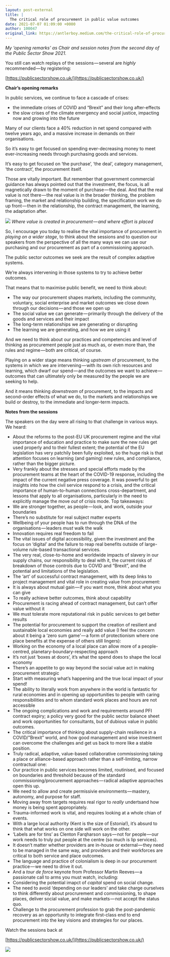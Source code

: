 ```yaml
---
layout: post-external
title: |
  The critical role of procurement in public value outcomes
date: 2021-07-07 01:09:00 +0000
author: 100047
original_link: https://antlerboy.medium.com/the-critical-role-of-procurement-in-public-value-outcomes-2c13f59db27?source=rss-97852f5a56ae------2
---
```


_My ‘opening remarks’ as Chair and session notes from the second day of the Public Sector Show 2021._

You still can watch replays of the sessions — several are _highly_ recommended — by registering:

[https://publicsectorshow.co.uk/](https://publicsectorshow.co.uk/)

**Chair’s opening remarks**

In public services, we continue to face a cascade of crises:

- the immediate crises of COVID and “Brexit” and their long after-effects
- the slow crises of the climate emergency and social justice, impacting now and growing into the future

Many of our clients face a 40% reduction in net spend compared with twelve years ago, and a massive increase in demands on their organisations.

So it’s easy to get focused on spending ever-decreasing money to meet ever-increasing needs through purchasing goods and services.

It’s easy to get focused on ‘the purchase’, ‘the deal’, category management, ‘the contract’, the procurement itself.

Those are vitally important. But remember that government commercial guidance has always pointed out that the investment, the focus, is all magnetically drawn to the moment of purchase — the deal. And that the real value is not there — the real value is in the broader thinking, the problem framing, the market and relationship building, the specification work we do up front — then in the relationship, the contract management, the learning, the adaptation after.

![](https://cdn-images-1.medium.com/max/804/0*_9iZSFS2GeC2k576)
_Where value is created in procurement — and where effort is placed_

So, I encourage you today to realise the vital importance of procurement in _playing on a wider stage_, to think about the sessions and to question our speakers from the perspective of all the many ways we can use our purchasing and our procurement as part of a commissioning approach.

The public sector outcomes we seek are the result of complex adaptive systems.

We’re always intervening in those systems to try to achieve better outcomes.

That means that to maximise public benefit, we need to think about:

- The way our procurement shapes markets, including the community, voluntary, social enterprise and market outcomes we close down through our decisions — and those we open up
- The social value we can generate — primarily through the delivery of the goods and services and their impact
- The long-term relationships we are generating or disrupting
- The learning we are generating, and how we are using it

And we need to think about our practices and competencies and level of thinking as procurement people just as much as, or even more than, the rules and regime — both are critical, of course.

Playing on a wider stage means thinking _upstream_ of procurement, to the systems in which we are intervening — with its own rich resources and learning, which dwarf our spend — and the outcomes we want to achieve — outcomes that can ultimately only be measured by the people we are seeking to help.

And it means thinking _downstream_ of procurement, to the impacts and second-order effects of what we do, to the markets and relationships we build or destroy, to the immediate and longer-term impacts.

**Notes from the sessions**

The speakers on the day were all rising to that challenge in various ways. We heard:

- About the reforms to the post-EU UK procurement regime and the vital importance of education and practice to make sure the new rules get used properly and to their fullest extent; the potential of the EU legislation has very patchily been fully exploited, so the huge risk is that attention focuses on learning (and gaming) new rules, and compliance, rather than the bigger picture.
- Very frankly about the stresses and special efforts made by the procurement teams at the heart of the COVID-19 response, including the impact of the current negative press coverage. It was powerful to get insights into how the civil service respond to a crisis, and the critical importance of human-to-human connections cross-department, and lessons that apply to all organisations, particularly in the need to explicitly manage the move _out_ of crisis mode. Top takeaways:
- We are stronger together, as people — look, and work, outside your boundaries
- There’s no substitute for real subject matter experts
- Wellbeing of your people has to run through the DNA of the organisations — leaders _must_ walk the walk
- Innovation requires real freedom to fail
- The vital issues of digital accessibility, given the investment and the focus on ‘digital’ and the failure to reap real benefits outside of large-volume rule-based transactional services.
- The very real, close-to-home and worldwide impacts of slavery in our supply chains, our responsibility to deal with it, the current risks of breakdown of those controls due to COVID and “Brexit”, and the potential and limitations of the legislation.
- The ‘art’ of successful contract management, with its deep links to project management and vital role in creating value from procurement:
- It is always about mutual gain — if you want more, think about what you can give
- To really achieve better outcomes, think about capability
- Procurement is racing ahead of contract management, but can’t offer value without it
- We must tolerate more reputational risk in public services to get better results
- The potential for procurement to support the creation of resilient and sustainable local economies and really add value (I feel the concern about it being a ‘zero sum game’ — a form of protectionism where one place benefits at the expense of others still lingers):
- Working on the economy of a local place can allow more of a people-centred, planetary-boundary-respecting approach
- It’s not just ‘boxes at doors’, it’s what the spend does to shape the local economy
- There’s an appetite to go way beyond the social value act in making procurement strategic
- Start with measuring what’s happening and the true local impact of your spend!
- The ability to literally work from anywhere in the world is fantastic for rural economies and in opening up opportunities to people with caring responsibilities and to whom standard work places and hours are not accessible
- The ongoing complications and work and requirements around PFI contract expiry; a policy very good for the public sector balance sheet and work opportunities for consultants, but of dubious value in public outcomes.
- The critical importance of thinking about supply-chain resilience in a COVID/”Brexit” world, and how good management and wise investment can overcome the challenges and get us back to more like a stable position.
- Truly radical, adaptive, value-based collaborative commissioning taking a place or alliance-based approach rather than a self-limiting, narrow contractual one:
- Our practice in public services becomes limited, routinised, and focused on boundaries and threshold because of the standard commissioning/procurement approaches — radical adaptive approaches open this up.
- We need to allow and create permissivie environments — mastery, autonomy, and purpose for staff.
- Moving away from targets requires real rigor to _really_ undertsand how money is being spent appropriately.
- Trauma-informed work is vital, and requires looking at a whole chian of events.
- With a large local authority (Kent is the size of Estonia!), it’s absurd to think that what works on one side will work on the other.
- ‘Labels are for tins’ as Clenton Farqharson says — not for people — our work needs to truly put people at the centre (so much is lip services).
- It doesn’t matter whether providers are in-house or external — they need to be managed in the same way, and providers and their workforces are critical to both service and place outcomes.
- The language and practice of colonialism is deep in our procurement practice — we need to drive it out.
- And a _tour de force_ keynote from Professor Martin Reeves — a passionate call to arms you must watch, including:
- Considering the potential imapct of _capital_ spend on social change.
- The need to avoid ‘depending on our leaders’ and take charge ourselves to think differently about procrurement and commissioning, to shape places, deliver social value, and make markets — not accept the status quo.
- Challenge to the procurement profession to grab the post-pandemic recovery as an opportunity to integrate first-class end to end procurement into the key visions and strategies for our places.

Watch the sessions back at

[https://publicsectorshow.co.uk/](https://publicsectorshow.co.uk/)

 ![](https://medium.com/_/stat?event=post.clientViewed&referrerSource=full_rss&postId=2c13f59db27)
